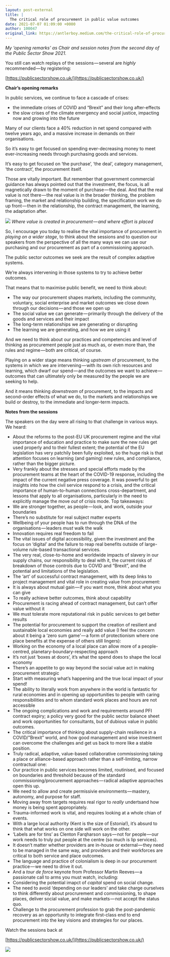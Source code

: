 ```yaml
---
layout: post-external
title: |
  The critical role of procurement in public value outcomes
date: 2021-07-07 01:09:00 +0000
author: 100047
original_link: https://antlerboy.medium.com/the-critical-role-of-procurement-in-public-value-outcomes-2c13f59db27?source=rss-97852f5a56ae------2
---
```


_My ‘opening remarks’ as Chair and session notes from the second day of the Public Sector Show 2021._

You still can watch replays of the sessions — several are _highly_ recommended — by registering:

[https://publicsectorshow.co.uk/](https://publicsectorshow.co.uk/)

**Chair’s opening remarks**

In public services, we continue to face a cascade of crises:

- the immediate crises of COVID and “Brexit” and their long after-effects
- the slow crises of the climate emergency and social justice, impacting now and growing into the future

Many of our clients face a 40% reduction in net spend compared with twelve years ago, and a massive increase in demands on their organisations.

So it’s easy to get focused on spending ever-decreasing money to meet ever-increasing needs through purchasing goods and services.

It’s easy to get focused on ‘the purchase’, ‘the deal’, category management, ‘the contract’, the procurement itself.

Those are vitally important. But remember that government commercial guidance has always pointed out that the investment, the focus, is all magnetically drawn to the moment of purchase — the deal. And that the real value is not there — the real value is in the broader thinking, the problem framing, the market and relationship building, the specification work we do up front — then in the relationship, the contract management, the learning, the adaptation after.

![](https://cdn-images-1.medium.com/max/804/0*_9iZSFS2GeC2k576)
_Where value is created in procurement — and where effort is placed_

So, I encourage you today to realise the vital importance of procurement in _playing on a wider stage_, to think about the sessions and to question our speakers from the perspective of all the many ways we can use our purchasing and our procurement as part of a commissioning approach.

The public sector outcomes we seek are the result of complex adaptive systems.

We’re always intervening in those systems to try to achieve better outcomes.

That means that to maximise public benefit, we need to think about:

- The way our procurement shapes markets, including the community, voluntary, social enterprise and market outcomes we close down through our decisions — and those we open up
- The social value we can generate — primarily through the delivery of the goods and services and their impact
- The long-term relationships we are generating or disrupting
- The learning we are generating, and how we are using it

And we need to think about our practices and competencies and level of thinking as procurement people just as much as, or even more than, the rules and regime — both are critical, of course.

Playing on a wider stage means thinking _upstream_ of procurement, to the systems in which we are intervening — with its own rich resources and learning, which dwarf our spend — and the outcomes we want to achieve — outcomes that can ultimately only be measured by the people we are seeking to help.

And it means thinking _downstream_ of procurement, to the impacts and second-order effects of what we do, to the markets and relationships we build or destroy, to the immediate and longer-term impacts.

**Notes from the sessions**

The speakers on the day were all rising to that challenge in various ways. We heard:

- About the reforms to the post-EU UK procurement regime and the vital importance of education and practice to make sure the new rules get used properly and to their fullest extent; the potential of the EU legislation has very patchily been fully exploited, so the huge risk is that attention focuses on learning (and gaming) new rules, and compliance, rather than the bigger picture.
- Very frankly about the stresses and special efforts made by the procurement teams at the heart of the COVID-19 response, including the impact of the current negative press coverage. It was powerful to get insights into how the civil service respond to a crisis, and the critical importance of human-to-human connections cross-department, and lessons that apply to all organisations, particularly in the need to explicitly manage the move _out_ of crisis mode. Top takeaways:
- We are stronger together, as people — look, and work, outside your boundaries
- There’s no substitute for real subject matter experts
- Wellbeing of your people has to run through the DNA of the organisations — leaders _must_ walk the walk
- Innovation requires real freedom to fail
- The vital issues of digital accessibility, given the investment and the focus on ‘digital’ and the failure to reap real benefits outside of large-volume rule-based transactional services.
- The very real, close-to-home and worldwide impacts of slavery in our supply chains, our responsibility to deal with it, the current risks of breakdown of those controls due to COVID and “Brexit”, and the potential and limitations of the legislation.
- The ‘art’ of successful contract management, with its deep links to project management and vital role in creating value from procurement:
- It is always about mutual gain — if you want more, think about what you can give
- To really achieve better outcomes, think about capability
- Procurement is racing ahead of contract management, but can’t offer value without it
- We must tolerate more reputational risk in public services to get better results
- The potential for procurement to support the creation of resilient and sustainable local economies and really add value (I feel the concern about it being a ‘zero sum game’ — a form of protectionism where one place benefits at the expense of others still lingers):
- Working on the economy of a local place can allow more of a people-centred, planetary-boundary-respecting approach
- It’s not just ‘boxes at doors’, it’s what the spend does to shape the local economy
- There’s an appetite to go way beyond the social value act in making procurement strategic
- Start with measuring what’s happening and the true local impact of your spend!
- The ability to literally work from anywhere in the world is fantastic for rural economies and in opening up opportunities to people with caring responsibilities and to whom standard work places and hours are not accessible
- The ongoing complications and work and requirements around PFI contract expiry; a policy very good for the public sector balance sheet and work opportunities for consultants, but of dubious value in public outcomes.
- The critical importance of thinking about supply-chain resilience in a COVID/”Brexit” world, and how good management and wise investment can overcome the challenges and get us back to more like a stable position.
- Truly radical, adaptive, value-based collaborative commissioning taking a place or alliance-based approach rather than a self-limiting, narrow contractual one:
- Our practice in public services becomes limited, routinised, and focused on boundaries and threshold because of the standard commissioning/procurement approaches — radical adaptive approaches open this up.
- We need to allow and create permissivie environments — mastery, autonomy, and purpose for staff.
- Moving away from targets requires real rigor to _really_ undertsand how money is being spent appropriately.
- Trauma-informed work is vital, and requires looking at a whole chian of events.
- With a large local authority (Kent is the size of Estonia!), it’s absurd to think that what works on one side will work on the other.
- ‘Labels are for tins’ as Clenton Farqharson says — not for people — our work needs to truly put people at the centre (so much is lip services).
- It doesn’t matter whether providers are in-house or external — they need to be managed in the same way, and providers and their workforces are critical to both service and place outcomes.
- The language and practice of colonialism is deep in our procurement practice — we need to drive it out.
- And a _tour de force_ keynote from Professor Martin Reeves — a passionate call to arms you must watch, including:
- Considering the potential imapct of _capital_ spend on social change.
- The need to avoid ‘depending on our leaders’ and take charge ourselves to think differently about procrurement and commissioning, to shape places, deliver social value, and make markets — not accept the status quo.
- Challenge to the procurement profession to grab the post-pandemic recovery as an opportunity to integrate first-class end to end procurement into the key visions and strategies for our places.

Watch the sessions back at

[https://publicsectorshow.co.uk/](https://publicsectorshow.co.uk/)

 ![](https://medium.com/_/stat?event=post.clientViewed&referrerSource=full_rss&postId=2c13f59db27)
